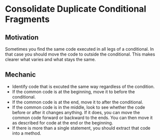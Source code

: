 # Consolidate Duplicate Conditional Fragments

## Motivation

Sometimes you find the same code executed in all legs of a conditional. In that case you should move the code to
outside the conditional. This makes clearer what varies and what stays the same.

## Mechanic

* Identify code that is excuted the same way regardless of the condition.
* If the common code is at the beginning, move it to before the conditional.
* If the common code is at the end, move it to after the conditional.
* If the common code is in the middle, look to see whether the code before or after it changes anything. If it does,
  you can move the common code forward or backward to the ends. You can then move it as described for code at the end
  or the beginning.
* If there is more than a single statement, you should extract that code into a method.
